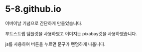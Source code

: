 # 5-8.github.io

어버이날 기념으로 간단하게 만들었습니다.

부트스트랩 템플릿을 사용하였고 이미지는 pixabay것을 사용하였습니다.

js를 사용하여 버튼을 누르면 문구가 랜덤하게 나옵니다.

